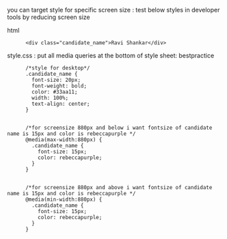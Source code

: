 you can target style for specific screen size : test below styles in developer tools by reducing screen size

html
         
          <div class="candidate_name">Ravi Shankar</div>

style.css : put all media queries at the bottom of style sheet: bestpractice

          /*style for desktop*/
          .candidate_name {
            font-size: 20px;
            font-weight: bold;
            color: #33aa11;
            width: 100%;
            text-align: center;
          }


          /*for screensize 880px and below i want fontsize of candidate name is 15px and color is rebeccapurple */
          @media(max-width:880px) {
            .candidate_name {
              font-size: 15px;
              color: rebeccapurple;
            }
          }


          /*for screensize 880px and above i want fontsize of candidate name is 15px and color is rebeccapurple */
          @media(min-width:880px) {
            .candidate_name {
              font-size: 15px;
              color: rebeccapurple;
            }
          }
